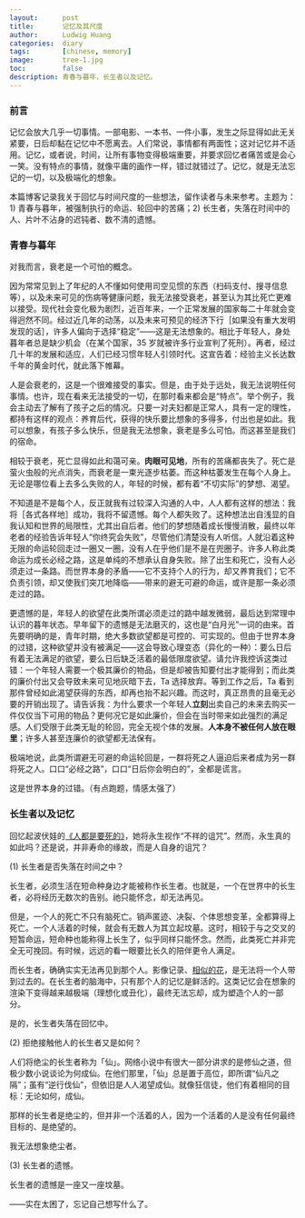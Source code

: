 ```yaml
---
layout:      post
title:       记忆及其尺度
author:      Ludwig Huang
categories:  diary
tags:        [chinese, memory]
image:       tree-1.jpg
toc:         false
description: 青春与暮年，长生者以及记忆。
---
```


### 前言

记忆会放大几乎一切事情。一部电影、一本书、一件小事，发生之际显得如此无关紧要，日后却黏在记忆中不愿离去。人们常说，事情都有两面性；这对记忆并不适用。记忆，或者说，时间，让所有事物变得极端重要，并要求回忆者痛苦或是会心一笑。没有特点的事情，就像平庸的画作一样，错过就错过了。记忆，就是无法忘记的一切，以及极端化的想象。

本篇博客记录我关于回忆与时间尺度的一些想法，留作读者与未来参考。主题为：1) 青春与暮年，被强制执行的命运、轮回中的苦痛；2) 长生者，失落在时间中的人、片叶不沾身的迟钝者、数不清的遗憾。

### 青春与暮年

对我而言，衰老是一个可怕的概念。

因为常常见到上了年纪的人不懂如何使用司空见惯的东西（扫码支付、搜寻信息等），以及未来可见的伤病等健康问题，我无法接受衰老，甚至认为其比死亡更难以接受。现代社会变化极为剧烈，近百年来，一个正常发展的国家每二十年就会变得迥然不同。经过近几年的动荡，以及未来可预见的经济下行［如果没有重大发明发现的话］，许多人偏向于选择“稳定”——这是无法想象的。相比于年轻人，身处暮年者总是缺少机会（在某个国家，35 岁就被许多行业宣判了死刑）。再者，经过几十年的发展和适应，人们已经习惯年轻人引领时代。这宣告着：经验主义长达数千年的黄金时代，就此落下帷幕。

人是会衰老的，这是一个很难接受的事实。但是，由于处于远处，我无法说明任何事情。也许，现在看来无法接受的一切，在那时看来都会是“特点”。举个例子，我会主动去了解有了孩子之后的情况。只要一对夫妇都是正常人，具有一定的理性，都持有这样的观点：养育后代，获得的快乐要比想象的多得多，付出也是如此。我可以想象，有孩子多么快乐，但是我无法想象，衰老是多么可怕。而这甚至是我们的宿命。

相较于衰老，死亡显得如此和蔼可亲。**肉眼可见地**，所有的苦痛都丧失了。死亡是萤火虫般的光点消失，而衰老是一束光逐步枯萎。而这种枯萎发生在每个人身上。无论是哪位看上去多么失败的人，年轻的时候，都有着“不切实际”的梦想、渴望。

不知道是不是每个人，反正就我有过较深入沟通的人中，人人都有这样的想法：我将［各式各样地］成功，我将不留遗憾。每个人都失败了。这种想法出自浅显的自我认知和世界的局限性，尤其出自后者。他们的梦想随着成长慢慢消散，最终以年老者的经验告诉年轻人“你终究会失败”，尽管他们清楚没有人听信。人就沿着这种无限的命运轮回走过一圈又一圈，没有人在乎他们是不是在兜圈子。许多人称此类命运为成长必经之路，这是单纯的不想承认自身失败。除了出生和死亡，没有人必须走过一条路。而世界本身的矛盾——它不支持个人的行为，却又养育我们；它不负责引领，却又使我们突兀地降临——带来的避无可避的命运，或许是那一条必须走过的路。

更遗憾的是，年轻人的欲望在此类所谓必须走过的路中越发微弱，最后达到常理中认识的暮年状态。早年留下的遗憾是无法磨灭的，这也是“白月光”一词的由来。首先要明确的是，青年时期，绝大多数欲望都是可控的、可实现的。但由于世界本身的过错，这种欲望并没有被满足——这会导致心理变态（异化的一种）：要么日后有着无法满足的欲望，要么日后缺乏活着的最低限度欲望。请允许我控诉这类过错：一个年轻人需要一个极其廉价的物品，但是却被告知要付出才能得到；而此类的廉价付出又会导致未来可见地灰暗下去，Ta 选择放弃。等到工作之后，Ta 看到那件曾经如此渴望获得的东西，却再也抬不起兴趣。而这时，真正昂贵的且毫无必要的开销出现了。请告诉我：为什么要求一个年轻人**立刻**出卖自己的未来去购买一件仅仅当下可用的物品？更何况它是如此廉价，但会在当时带来如此强烈的满足感。人们受限于此类无耻的轮回，完全无视个体的发展。**人本身不被任何人放在眼里**；许多人甚至连廉价的欲望都无法保有。

极端地说，此类所谓避无可避的命运轮回是，一群将死之人逼迫后来者成为另一群将死之人。口口“必经之路”，口口“日后你会明白的”，全都是谎言。

这是世界本身的过错。（有点跑题，情感太强了）

### 长生者以及记忆

回忆起波伏娃的[《人都是要死的》](https://book.douban.com/subject/6310320/)，她将永生视作“不祥的诅咒”。然而，永生真的如此吗？还是说，并非寿命的缘故，而是人自身的诅咒？

(1) 长生者是否失落在时间之中？

长生者，必须生活在短命种身边才能被称作长生者。也就是，一个在世界中的长生者，必将经历无数次的告别。祂只能怀念，却无法再见。

但是，一个人的死亡不只有脑死亡。销声匿迹、决裂、个体思想变革，全都算得上死亡。一个人活着的时候，就会有无数人为其立起坟墓。这时，相较于与之交叉的短暂命运，短命种也能称得上长生了，似乎同样只能怀念。然而，此类死亡并非完全无可挽回。有时候，远远的看一眼要比长久的陪伴更令人满足。

而长生者，确确实实无法再见到那个人。影像记录、[相似的花](https://movie.douban.com/subject/1291877/)，是无法将一个人带到过去的。在长生者的脑海中，只有那个人的记忆是鲜活的。这类记忆会在想象的渲染下变得越来越极端（理想化或丑化），最终无法忘却，成为塑造个人的一部分。

是的，长生者失落在回忆中。

(2) 拒绝接触他人的长生者又是如何？

人们将绝尘的长生者称为「仙」。网络小说中有很大一部分讲求的是修仙之道，但极少数小说谈论为何成仙。在他们那里，「仙」总是置于高位，即所谓“仙凡之隔”；虽有“逆行伐仙”，但依旧是人人渴望成仙。就像狂信徒，他们有着相同的目标：无论如何，成仙。

那样的长生者是绝尘的，但并非一个活着的人，因为一个活着的人是没有任何最终目标的、是绝望的。

我无法想象绝尘者。

(3) 长生者的遗憾。

长生者的遗憾是一座又一座坟墓。

——实在太困了，忘记自己想写什么了。

